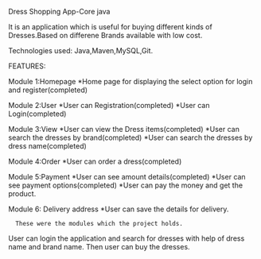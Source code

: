 Dress Shopping App-Core java
   
It is an application which is useful for buying different kinds of Dresses.Based on differene Brands available with low cost.

Technologies used:
        Java,Maven,MySQL,Git.
        
 FEATURES:
 
 Module 1:Homepage
       *Home page for displaying the select option for login and register(completed)

 Module 2:User
      *User can Registration(completed)
       *User can Login(completed)

 Module 3:View
      *User can view the Dress items(completed)
      *User can search the dresses by brand(completed)
      *User can search the dresses by dress name(completed)

 Module 4:Order
     *User can order a dress(completed)

 Module 5:Payment
      *User can see amount details(completed)
      *User can see payment options(completed)
      *User can pay the money and get the product.

Module 6: Delivery address
        *User can save the details for delivery.
      
      These were the modules which the project holds.
   
 User can login the application and search for dresses with help of dress name and brand name. Then user can  buy the dresses.
